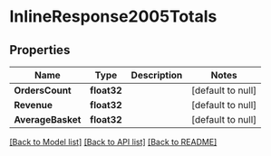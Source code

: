 # InlineResponse2005Totals

## Properties
Name | Type | Description | Notes
------------ | ------------- | ------------- | -------------
**OrdersCount** | **float32** |  | [default to null]
**Revenue** | **float32** |  | [default to null]
**AverageBasket** | **float32** |  | [default to null]

[[Back to Model list]](../README.md#documentation-for-models) [[Back to API list]](../README.md#documentation-for-api-endpoints) [[Back to README]](../README.md)


